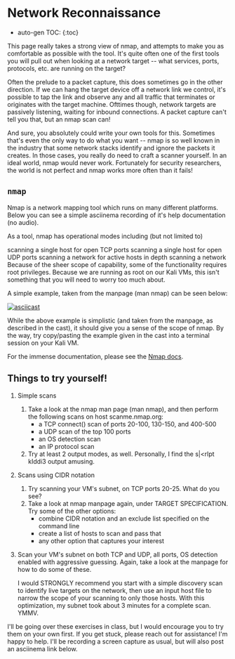 # Network Reconnaissance

* auto-gen TOC:
{:toc}

This page really takes a strong view of nmap, and attempts to make you as comfortable as possible with the tool. It's quite often one of the first tools you will pull out when looking at a network target -- what services, ports, protocols, etc. are running on the target?

Often the prelude to a packet capture, this does sometimes go in the other direction. If we can hang the target device off a network link we control, it's possible to tap the link and observe any and all traffic that terminates or originates with the target machine. Ofttimes though, network targets are passively listening, waiting for inbound connections. A packet capture can't tell you that, but an nmap scan can!

And sure, you absolutely could write your own tools for this. Sometimes that's even the only way to do what you want -- nmap is so well known in the industry that some network stacks identify and ignore the packets it creates. In those cases, you really do need to craft a scanner yourself. In an ideal world, nmap would never work. Fortunately for security researchers, the world is not perfect and nmap works more often than it fails!

## `nmap`

Nmap is a network mapping tool which runs on many different platforms. Below you can see a simple asciinema recording of it's help documentation (no audio).

As a tool, nmap has operational modes including (but not limited to)

scanning a single host for open TCP ports
scanning a single host for open UDP ports
scanning a network for active hosts
in depth scanning a network
Because of the sheer scope of capability, some of the functionality requires root privileges. Because we are running as root on our Kali VMs, this isn't something that you will need to worry too much about.

A simple example, taken from the manpage (man nmap) can be seen below:

[![asciicast](https://asciinema.org/a/CmhLzEBrcMo0pfI5N4ujVggfQ.svg)](https://asciinema.org/a/CmhLzEBrcMo0pfI5N4ujVggfQ)

While the above example is simplistic (and taken from the manpage, as described in the cast), it should give you a sense of the scope of nmap. By the way, try copy/pasting the example given in the cast into a terminal session on your Kali VM.

For the immense documentation, please see the [Nmap docs](https://nmap.org/book/man.html).

## Things to try yourself!

1. Simple scans
   1. Take a look at the nmap man page (man nmap), and then perform the following scans on host scanme.nmap.org:
       * a TCP connect() scan of ports 20-100, 130-150, and 400-500
       * a UDP scan of the top 100 ports
       * an OS detection scan
       * an IP protocol scan
   1. Try at least 2 output modes, as well. Personally, I find the s|\<rIpt kIddi3 output amusing.
1. Scans using CIDR notation
   1. Try scanning your VM's subnet, on TCP ports 20-25. What do you see?
   1. Take a look at nmap manpage again, under TARGET SPECIFICATION. Try some of the other options:
        * combine CIDR notation and an exclude list specified on the command line
        * create a list of hosts to scan and pass that
        * any other option that captures your interest
1. Scan your VM's subnet on both TCP and UDP, all ports, OS detection enabled with aggressive guessing. Again, take a look at the manpage for how to do some of these.

    I would STRONGLY recommend you start with a simple discovery scan to identify live targets on the network, then use an input host file to narrow the scope of your scanning to only those hosts. With this optimization, my subnet took about 3 minutes for a complete scan. YMMV.

I'll be going over these exercises in class, but I would encourage you to try them on your own first. If you get stuck, please reach out for assistance! I'm happy to help. I'll be recording a screen capture as usual, but will also post an asciinema link below.
